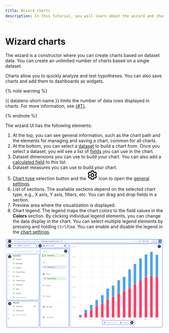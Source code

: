 ```yaml
---
title: Wizard charts
description: In this tutorial, you will learn about the wizard and charts as well as get familiar with the wizard interface.
---
```


# Wizard charts


The wizard is a constructor where you can create charts based on dataset data. You can create an unlimited number of charts based on a single dataset.



Charts allow you to quickly analyze and test hypotheses. You can also save charts and add them to dashboards as widgets.

{% note warning %}

{{ datalens-short-name }} limits the number of data rows displayed in charts. For more information, see [{#T}](../limits.md).

{% endnote %}

The wizard UI has the following elements:

1. At the top, you can see general information, such as the chart path and the elements for managing and saving a chart, common for all charts.
1. At the bottom, you can select a [dataset](../../dataset/index.md) to build a chart from. Once you select a dataset, you will see a list of [fields](../../dataset/data-model.md#field) you can use in the chart.
1. Dataset dimensions you can use to build your chart. You can also add a [calculated field](../calculations/index.md) to this list.
1. Dataset measures you can use to build your chart.
1. [Chart type](../../visualization-ref/index.md) selection button and the ![image](../../../_assets/console-icons/gear.svg) icon to open the [general settings](./settings.md#common-settings).
1. List of sections. The available sections depend on the selected chart type, e.g., X axis, Y axis, filters, etc. You can drag and drop fields in a section.
1. Preview area where the visualization is displayed.
1. Chart legend. The legend maps the chart colors to the field values in the **Colors** section. By clicking individual legend elements, you can change the data display in the chart. You can select multiple legend elements by pressing and holding `Ctrl`/`Cmd`. You can enable and disable the legend in the [chart settings](./settings.md).

![image](../../../_assets/datalens/concepts/widget.png)
